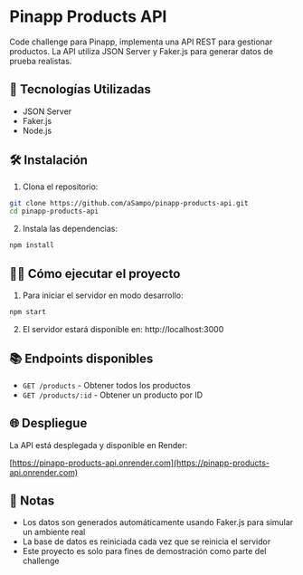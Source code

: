 # Pinapp Products API

Code challenge para Pinapp, implementa una API REST para gestionar productos. La API utiliza JSON Server y Faker.js para generar datos de prueba realistas.

## 🚀 Tecnologías Utilizadas

- JSON Server
- Faker.js
- Node.js

## 🛠️ Instalación

1. Clona el repositorio:

```bash
git clone https://github.com/aSampo/pinapp-products-api.git
cd pinapp-products-api
```

2. Instala las dependencias:

```bash
npm install
```

## 🏃‍♂️ Cómo ejecutar el proyecto

1. Para iniciar el servidor en modo desarrollo:

```bash
npm start
```

2. El servidor estará disponible en: http://localhost:3000

## 📚 Endpoints disponibles

- `GET /products` - Obtener todos los productos
- `GET /products/:id` - Obtener un producto por ID

## 🌐 Despliegue

La API está desplegada y disponible en Render:

[https://pinapp-products-api.onrender.com](https://pinapp-products-api.onrender.com)

## 📝 Notas

- Los datos son generados automáticamente usando Faker.js para simular un ambiente real
- La base de datos es reiniciada cada vez que se reinicia el servidor
- Este proyecto es solo para fines de demostración como parte del challenge
